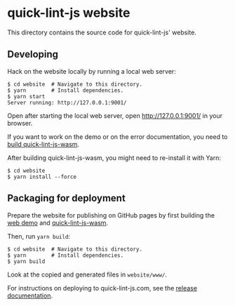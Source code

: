 # quick-lint-js website

This directory contains the source code for quick-lint-js' website.

## Developing

Hack on the website locally by running a local web server:

    $ cd website  # Navigate to this directory.
    $ yarn        # Install dependencies.
    $ yarn start
    Server running: http://127.0.0.1:9001/

Open after starting the local web server, open http://127.0.0.1:9001/ in your
browser.

If you want to work on the demo or on the error documentation, you need to
[build quick-lint-js-wasm](../../../wasm/README.md).

After building quick-lint-js-wasm, you might need to re-install it with Yarn:

    $ cd website
    $ yarn install --force

## Packaging for deployment

Prepare the website for publishing on GitHub pages by first building the [web
demo](demo/README.md) and [quick-lint-js-wasm](../wasm/README.md).

Then, run `yarn build`:

    $ cd website  # Navigate to this directory.
    $ yarn        # Install dependencies.
    $ yarn build

Look at the copied and generated files in `website/www/`.

For instructions on deploying to quick-lint-js.com, see the [release
documentation](../docs/RELEASE.md).
